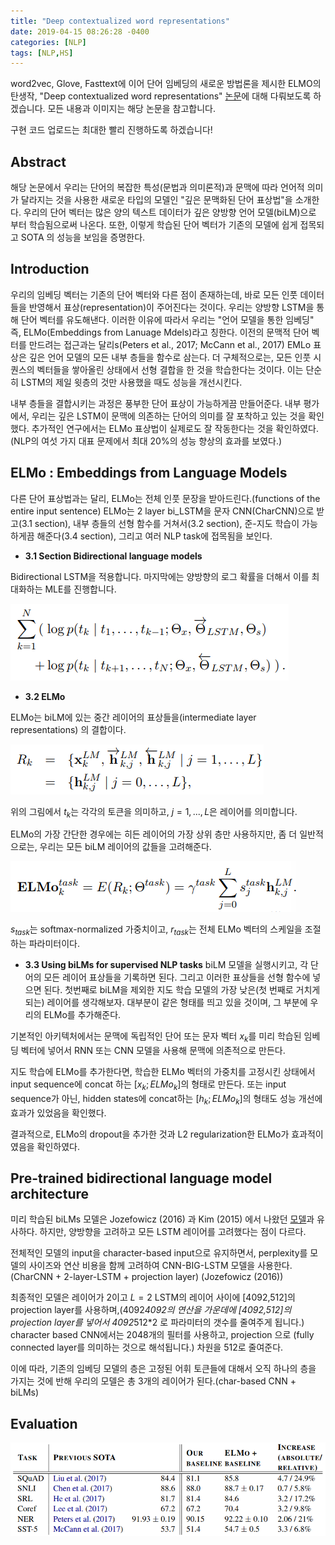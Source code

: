 ```yaml
---
title: "Deep contextualized word representations"
date: 2019-04-15 08:26:28 -0400
categories: [NLP]
tags: [NLP,HS]
---
```


word2vec, Glove, Fasttext에 이어 단어 임베딩의 새로운 방법론을 제시한 ELMO의 탄생작, "Deep contextualized word representations" [논문](https://arxiv.org/pdf/1802.05365.pdf)에 대해 다뤄보도록 하겠습니다. 모든 내용과 이미지는 해당 논문을 참고합니다.

구현 코드 업로드는 최대한 빨리 진행하도록 하겠습니다!

## Abstract

해당 논문에서 우리는 단어의 복잡한 특성(문법과 의미론적)과 문맥에 따라 언어적 의미가 달라지는 것을 사용한 새로운 타입의 모델인 "깊은 문맥화된 단어 표상법"을 소개한다. 우리의 단어 벡터는 많은 양의 텍스트 데이터가 깊은 양방향 언어 모델(biLM)으로 부터 학습됨으로써 나온다. 또한, 이렇게 학습된 단어 벡터가 기존의 모델에 쉽게 접목되고 SOTA 의 성능을 보임을 증명한다.

## Introduction

우리의 임베딩 벡터는 기존의 단어 벡터와 다른 점이 존재하는데, 바로 모든 인풋 데이터들을 반영해서 표상(representation)이 주어진다는 것이다. 우리는 양방향 LSTM을 통해 단어 벡터를 유도해낸다. 이러한 이유에 따라서 우리는 "언어 모델을 통한 임베딩" 즉, ELMo(Embeddings from Lanuage Mdels)라고 칭한다. 이전의 문맥적 단어 벡터를 만드려는 접근과는 달리s(Peters et al., 2017; McCann et al., 2017) EMLo 표상은 깊은 언어 모델의 모든 내부 층들을 함수로 삼는다. 더 구체적으로는, 모든 인풋 시퀀스의 벡터들을 쌓아올린 상태에서 선형 결합을 한 것을 학습한다는 것이다. 이는 단순히 LSTM의 제일 윗층의 것만 사용했을 때도 성능을 개선시킨다.

내부 층들을 결합시키는 과정은 풍부한 단어 표상이 가능하게끔 만들어준다. 내부 평가에서, 우리는 깊은 LSTM이 문맥에 의존하는 단어의 의미를 잘 포착하고 있는 것을 확인했다. 추가적인 연구에서는 ELMo 표상법이 실제로도 잘 작동한다는 것을 확인하였다. (NLP의 여섯 가지 대표 문제에서 최대 20%의 성능 향상의 효과를 보였다.)

## ELMo : Embeddings from Language Models

다른 단어 표상법과는 달리, ELMo는 전체 인풋 문장을 받아드린다.(functions of the entire input sentence) ELMo는 2 layer bi_LSTM을 문자 CNN(CharCNN)으로 받고(3.1 section), 내부 층들의 선형 함수를 거쳐서(3.2 section), 준-지도 학습이 가능하게끔 해준다(3.4 section), 그리고 여러 NLP task에 접목됨을 보인다.

- **3.1 Section Bidirectional language models**

Bidirectional LSTM을 적용합니다. 마지막에는 양방향의 로그 확률을 더해서 이를 최대화하는 MLE를 진행합니다.

<img src = "/images/post_img/markdown-img-paste-20190415002836472.png">

- **3.2 ELMo**

ELMo는 biLM에 있는 중간 레이어의 표상들을(intermediate layer representations) 의 결합이다.

<img src = "/images/post_img/markdown-img-paste-20190415003119820.png">

위의 그림에서 $t_{k}$는 각각의 토큰을 의미하고, $j=1,...,L$은 레이어를 의미합니다.

ELMo의 가장 간단한 경우에는 히든 레이어의 가장 상위 층만 사용하지만, 좀 더 일반적으로는, 우리는 모든 biLM 레이어의 값들을 고려해준다.

<img src = "/images/post_img/markdown-img-paste-20190415003448147.png">

$s_{task}$는 softmax-normalized 가중치이고, $r_{task}$는 전체 ELMo 벡터의 스케일을 조절하는 파라미터이다.

- **3.3 Using biLMs for supervised NLP tasks**
biLM 모델을 실행시키고, 각 단어의 모든 레이어 표상들을 기록하면 된다. 그리고 이러한 표상들을 선형 함수에 넣으면 된다. 첫번째로 biLM을 제외한 지도 학습 모델의 가장 낮은(첫 번째로 거치게 되는) 레이어를 생각해보자. 대부분이 같은 형태를 띄고 있을 것이며, 그 부분에 우리의 ELMo를 추가해준다.

기본적인 아키텍처에서는 문맥에 독립적인 단어 또는 문자 벡터 $x_{k}$를 미리 학습된 임베딩 벡터에 넣어서 RNN 또는 CNN 모델을 사용해 문맥에 의존적으로 만든다.

지도 학습에 ELMo를 추가한다면, 학습한 ELMo 벡터의 가중치를 고정시킨 상태에서 input sequence에 concat 하는 $[x_{k};ELMo_{k}]$의 형태로 만든다. 또는 input sequence가 아닌, hidden states에 concat하는 $[h_{k};ELMo_{k}]$의 형태도 성능 개선에 효과가 있었음을 확인했다.

결과적으로, ELMo의 dropout을 추가한 것과 L2 regularization한 ELMo가 효과적이였음을 확인하였다.

## Pre-trained bidirectional language model architecture

미리 학습된 biLMs 모델은 Jozefowicz (2016) 과 Kim (2015) 에서 나왔던 [모델](https://hskimim.github.io/Character-Aware-Neural-Language-Models/)과 유사하다. 하지만, 양방향을 고려하고 모든 LSTM 레이어를 고려했다는 점이 다르다.

전체적인 모델의 input을 character-based input으로 유지하면서, perplexity를 모델의 사이즈와 연산 비용을 함께 고려하여 CNN-BIG-LSTM 모델을 사용한다.(CharCNN + 2-layer-LSTM + projection layer) (Jozefowicz (2016))

최종적인 모델은 레이어가 2이고 $L = 2$ LSTM의 레이어 사이에 [4092,512]의 projection layer를 사용하며,(4092*4092의 연산을 가운데에 [4092,512]의 projection layer를 넣어서 4092*512*2 로 파라미터의 갯수를 줄여주게 됩니다.)
character based CNN에서는 2048개의 필터를 사용하고, projection 으로 (fully connected layer를 의미하는 것으로 해석됩니다.) 차원을 512로 줄여준다.

이에 따라, 기존의 임베딩 모델의 층은 고정된 어휘 토큰들에 대해서 오직 하나의 층을 가지는 것에 반해 우리의 모델은 총 3개의 레이어가 된다.(char-based CNN + biLMs)

## Evaluation

<img src = "/images/post_img/markdown-img-paste-20190415013135588.png">
